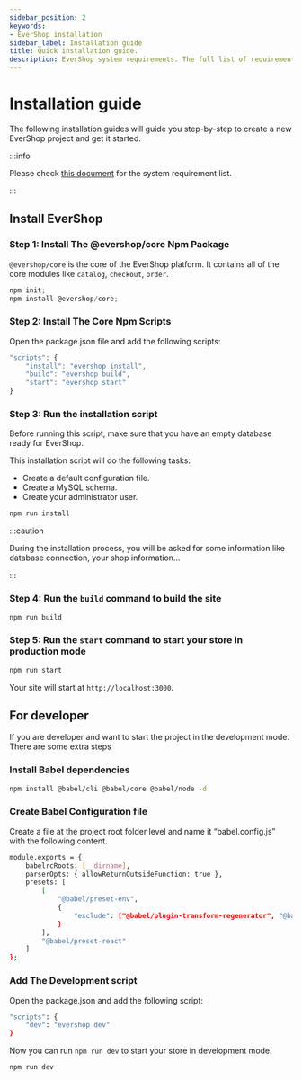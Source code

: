 ```yaml
---
sidebar_position: 2
keywords:
- EverShop installation
sidebar_label: Installation guide
title: Quick installation guide.
description: EverShop system requirements. The full list of requirements that you need to check your system before installing EverShop.
---
```


# Installation guide

The following installation guides will guide you step-by-step to create a new EverShop project and get it started.

:::info

Please check [this document](/docs/development/system-requirements) for the system requirement list.

:::
## Install EverShop

### Step 1: Install The @evershop/core Npm Package

`@evershop/core` is the core of the EverShop platform. It contains all of the core modules like `catalog`, `checkout`, `order`.


```js title="Install the @evershop/core Npm package"
npm init;
npm install @evershop/core;
```

### Step 2: Install The Core Npm Scripts

Open the package.json file and add the following scripts:

```js title="Add the core npm scripts"
"scripts": {
    "install": "evershop install",
    "build": "evershop build",
    "start": "evershop start"
}
```

### Step 3: Run the installation script

Before running this script, make sure that you have an empty database ready for EverShop.

This installation script will do the following tasks:

- Create a default configuration file.
- Create a MySQL schema.
- Create your administrator user.

```js title="Installation script"
npm run install
```

:::caution

During the installation process, you will be asked for some information like database connection, your shop information…

:::

### Step 4: Run the `build` command to build the site

```js title="Build the site"
npm run build
```

### Step 5: Run the `start` command to start your store in production mode

```js title="Start the site"
npm run start
```

Your site will start at `http://localhost:3000`.

## For developer

If you are developer and want to start the project in the development mode. There are some extra steps

### Install Babel dependencies

```bash
npm install @babel/cli @babel/core @babel/node -d
```
### Create Babel Configuration file

Create a file at the project root folder level and name it “babel.config.js” with the following content.

```bash
module.exports = {
    babelrcRoots: [__dirname],
    parserOpts: { allowReturnOutsideFunction: true },
    presets: [
        [
            "@babel/preset-env",
            {
                "exclude": ["@babel/plugin-transform-regenerator", "@babel/plugin-transform-async-to-generator"]
            }
        ],
        "@babel/preset-react"
    ]
};
```
### Add The Development script

Open the package.json and add the following script:

```bash
"scripts": {
    "dev": "evershop dev"
}
```

Now you can run `npm run dev` to start your store in development mode.

```bash
npm run dev
```